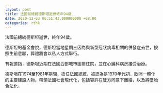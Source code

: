 ```yaml
---
layout: post
title: 法國前總統德斯坦逝世終年94歲
date: 2020-12-03 06:51:43.000000000 +08:00
categories: rthk
---
```


法國前總統德斯坦逝世，終年94歲。

德斯坦的基金會說，德斯坦當地星期三因為與新型冠狀病毒相關的併發症去世，按照生前意願，葬禮將會以私人方式舉行。

有報道指，德斯坦近期在法國西部城市圖爾住院，並在心臟科病房接受治療。

德斯坦在1974至1981年期間，擔任法國總統，被認為是1970年代初，歐洲一體化的主要建設人物，帶領法國社會現代化，包括容許在雙方同意下離婚，以及將墮胎合法化。
